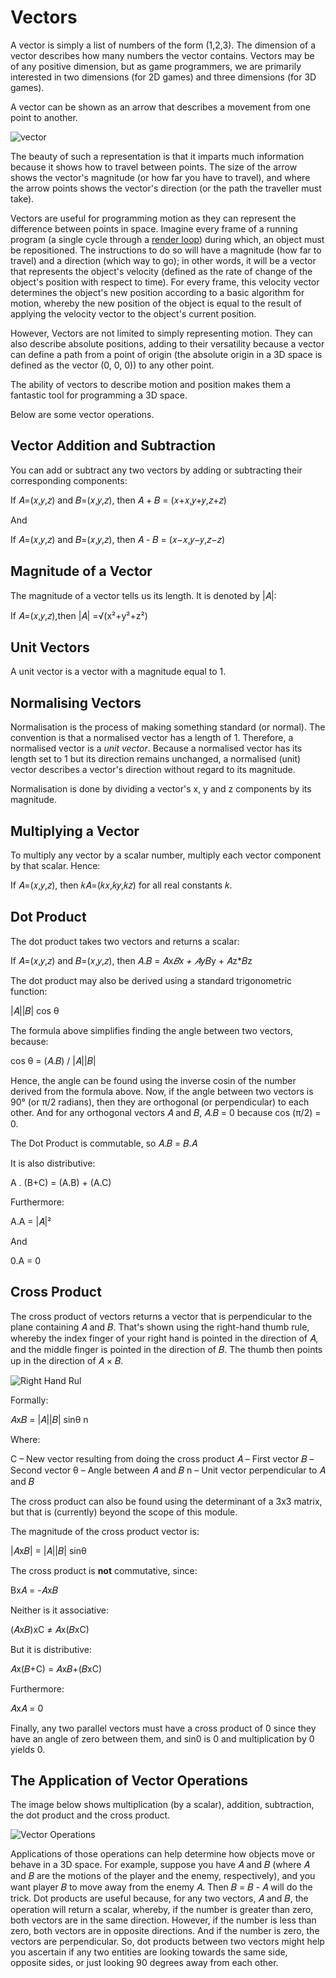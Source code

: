 # Vectors

A vector is simply a list of numbers of the form (1,2,3). The dimension of a vector describes how many numbers the vector contains. Vectors may be of any positive dimension, but as game programmers, we are primarily interested in two dimensions (for 2D games) and three dimensions (for 3D games).

A vector can be shown as an arrow that describes a movement from one point to another.

![vector](./images/vector.png)

The beauty of such a representation is that it imparts much information because it shows how to travel between points. The size of the arrow shows the vector's magnitude (or how far you have to travel), and where the arrow points shows the vector's direction (or the path the traveller must take).

Vectors are useful for programming motion as they can represent the difference between points in space. Imagine every frame of a running program (a single cycle through a [render loop](https://gameprogrammingpatterns.com/game-loop.html)) during which, an object must be repositioned. The instructions to do so will have a magnitude (how far to travel) and a direction (which way to go); in other words, it will be a vector that represents the object's velocity (defined as the rate of change of the object's position with respect to time). For every frame, this velocity vector determines the object's new position according to a basic algorithm for motion, whereby the new position of the object is equal to the result of applying the velocity vector to the object's current position.

However, Vectors are not limited to simply representing motion. They can also describe absolute positions, adding to their versatility because a vector can define a path from a point of origin (the absolute origin in a 3D space is defined as the vector (0, 0, 0)) to any other point.

The ability of vectors to describe motion and position makes them a fantastic tool for programming a 3D space.

Below are some vector operations.

## Vector Addition and Subtraction

You can add or subtract any two vectors by adding or subtracting their corresponding components:

If 𝐴=(𝑥,𝑦,𝑧) and 𝐵=(𝑥,𝑦,𝑧), then 𝐴 + 𝐵 = (𝑥+𝑥,𝑦+𝑦,𝑧+𝑧)

And

If 𝐴=(𝑥,𝑦,𝑧) and 𝐵=(𝑥,𝑦,𝑧), then 𝐴 - 𝐵 = (𝑥−𝑥,𝑦−𝑦,𝑧−𝑧)

## Magnitude of a Vector

The magnitude of a vector tells us its length. It is denoted by |𝐴|:

If 𝐴=(𝑥,𝑦,𝑧),then |𝐴| =√(x²+y²+z²)

## Unit Vectors

A unit vector is a vector with a magnitude equal to 1.

## Normalising Vectors

Normalisation is the process of making something standard (or normal). The convention is that a normalised vector has a length of 1. Therefore, a normalised vector is a _unit vector_. Because a normalised vector has its length set to 1 but its direction remains unchanged, a normalised (unit) vector describes a vector's direction without regard to its magnitude.

Normalisation is done by dividing a vector's x, y and z components by its magnitude.  

## Multiplying a Vector

To multiply any vector by a scalar number, multiply each vector component by that scalar. Hence:

If 𝐴=(𝑥,𝑦,𝑧), then 𝑘𝐴=(𝑘𝑥,𝑘𝑦,𝑘𝑧) for all real constants 𝑘.

## Dot Product

The dot product takes two vectors and returns a scalar:

If 𝐴=(𝑥,𝑦,𝑧) and 𝐵=(𝑥,𝑦,𝑧), then 𝐴.𝐵 = 𝐴x*𝐵x + 𝐴y*𝐵y + 𝐴z*𝐵z

The dot product may also be derived using a standard trigonometric function:

|𝐴||𝐵| cos θ

The formula above simplifies finding the angle between two vectors, because:

cos θ = (𝐴.𝐵) / |𝐴||𝐵|

Hence, the angle can be found using the inverse cosin of the number derived from the formula above. Now, if the angle between two vectors is 90° (or π/2 radians), then they are orthogonal (or perpendicular) to each other. And for any orthogonal vectors 𝐴 and 𝐵, 𝐴.𝐵 = 0 because cos (π/2) = 0.

The Dot Product is commutable, so 𝐴.𝐵 = 𝐵.𝐴

It is also distributive:

A . (B+C) = (A.B) + (A.C)

Furthermore:

A.A = |𝐴|²

And

0.A = 0

## Cross Product

The cross product of vectors returns a vector that is perpendicular to the plane containing 𝐴 and 𝐵. That's shown using the right-hand thumb rule, whereby the index finger of your right hand is pointed in the direction of 𝐴, and the middle finger is pointed in the direction of 𝐵. The thumb then points up in the direction of 𝐴 × 𝐵.

![Right Hand Rul](./images/rightHandRule.jpg)

Formally:

𝐴x𝐵 = |𝐴||𝐵| sinθ n

Where:

C – New vector resulting from doing the cross product
𝐴 – First vector
𝐵 – Second vector
θ – Angle between 𝐴 and 𝐵
n – Unit vector perpendicular to 𝐴 and 𝐵

The cross product can also be found using the determinant of a 3x3 matrix, but that is (currently) beyond the scope of this module.

The magnitude of the cross product vector is:

|𝐴x𝐵| = |𝐴||𝐵| sinθ

The cross product is **not** commutative, since:

Bx𝐴 = -𝐴x𝐵

Neither is it associative:

(𝐴x𝐵)xC ≠ 𝐴x(𝐵xC)

But it is distributive:

𝐴x(𝐵+C) = 𝐴x𝐵+(𝐵xC)

Furthermore:

𝐴x𝐴 = 0

Finally, any two parallel vectors must have a cross product of 0 since they have an angle of zero between them, and sin0 is 0 and multiplication by 0 yields 0.

## The Application of Vector Operations

The image below shows multiplication (by a scalar), addition, subtraction, the dot product and the cross product.

![Vector Operations](./images/vectorOperations.png)

Applications of those operations can help determine how objects move or behave in a 3D space. For example, suppose you have 𝐴 and 𝐵 (where 𝐴 and 𝐵 are the motions of the player and the enemy, respectively), and you want player 𝐵 to move away from the enemy 𝐴. Then 𝐵 = 𝐵 - 𝐴 will do the trick. Dot products are useful because, for any two vectors, 𝐴 and 𝐵, the operation will return a scalar, whereby, if the number is greater than zero, both vectors are in the same direction. However, if the number is less than zero, both vectors are in opposite directions. And if the number is zero, the vectors are perpendicular. So, dot products between two vectors might help you ascertain if any two entities are looking towards the same side, opposite sides, or just looking 90 degrees away from each other.

